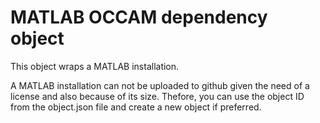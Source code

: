 # MATLAB OCCAM dependency object
This object wraps a MATLAB installation.

A MATLAB installation can not be uploaded to github given the need of a license and also because of its size. Thefore, you can use the object ID from the object.json file and create a new object if preferred. 
